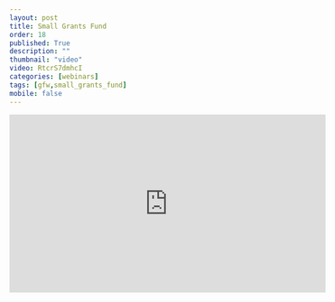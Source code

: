 ```yaml
---
layout: post
title: Small Grants Fund
order: 18
published: True
description: ""
thumbnail: "video"
video: RtcrS7dmhcI
categories: [webinars]
tags: [gfw,small_grants_fund]
mobile: false
---
```





<div id="desktopContent" class="content">
  <div class="video">
    <iframe width="560" height="315" src="https://www.youtube.com/embed/RtcrS7dmhcI" frameborder="0" allowfullscreen></iframe>
  </div>
</div>

<div id="mobileContent" class="content">
</div>